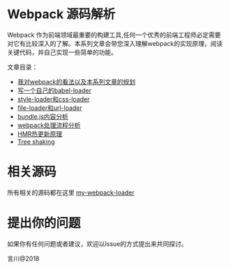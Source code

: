 # Webpack 源码解析

Webpack 作为前端领域最重要的构建工具,任何一个优秀的前端工程师必定需要对它有比较深入的了解。本系列文章会带您深入理解webpack的实现原理，阅读关键代码，并自己实现一些简单的功能。

文章目录：

- [我对webpack的看法以及本系列文章的规划](./1-introduction.md)
- [写一个自己的babel-loader](./2-babel-loader.md)
- [style-loader和css-loader](./3-style-loader-and-css-loader.md)
- [file-loader和url-loader](./4-file-loader-and-url-loader.md)
- [bundle.js内容分析](./5-bundle.js.md)
- [webpack处理流程分析](./6-process-pipe-line.md)
- [HMR热更新原理](./7-hmr.md)
- [Tree shaking](./8-tree-shaking.md)

# 相关源码

所有相关的源码都在这里 [my-webpack-loader](https://github.com/lihongxun945/my-webpack-loader)

# 提出你的问题
如果你有任何问题或者建议，欢迎以Issue的方式提出来共同探讨。


言川@2018
